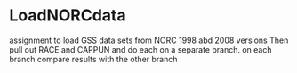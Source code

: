 # LoadNORCdata
assignment to load GSS data sets from NORC 1998 abd 2008 versions
Then pull out RACE and CAPPUN 
and  do each on a separate branch.
on each branch compare results with the other branch
